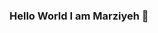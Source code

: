 ### Hello World I am Marziyeh  👋

<!--
**MariAzhdari/MariAzhdari** is a ✨ _special_ ✨ repository because its `README.md` (this file) appears on your GitHub profile.

Here are some ideas to get you started:

 🌱 I’m currently a Full Stack Developer trainee in London.
- 💬 Ask me about JS
- 📫 How to reach me: mari.aghchay@gmail.com
- 😄My interest: Coding, learning a new skill, Swimming, walking, cooking, cycling, reading, science, and communicating with different people.
